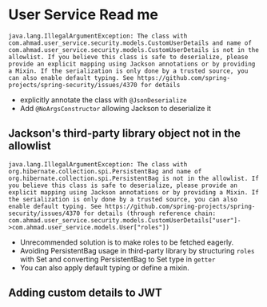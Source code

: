 # User Service Read me

```java.lang.IllegalArgumentException: The class with com.ahmad.user_service.security.models.CustomUserDetails and name of com.ahmad.user_service.security.models.CustomUserDetails is not in the allowlist. If you believe this class is safe to deserialize, please provide an explicit mapping using Jackson annotations or by providing a Mixin. If the serialization is only done by a trusted source, you can also enable default typing. See https://github.com/spring-projects/spring-security/issues/4370 for details```

- explicitly annotate the class with `@JsonDeserialize`
- Add `@NoArgsConstructor` allowing Jackson to deserialize it


## Jackson's third-party library object not in the allowlist 
```java.lang.IllegalArgumentException: The class with org.hibernate.collection.spi.PersistentBag and name of org.hibernate.collection.spi.PersistentBag is not in the allowlist. If you believe this class is safe to deserialize, please provide an explicit mapping using Jackson annotations or by providing a Mixin. If the serialization is only done by a trusted source, you can also enable default typing. See https://github.com/spring-projects/spring-security/issues/4370 for details (through reference chain: com.ahmad.user_service.security.models.CustomUserDetails["user"]->com.ahmad.user_service.models.User["roles"])```
- Unrecommended solution is to make roles to be fetched eagerly.
- Avoiding PersistentBag usage in third-party library by structuring `roles` with Set and converting PersistentBag to Set type in `getter`
- You can also apply default typing or define a mixin.

## Adding custom details to JWT



